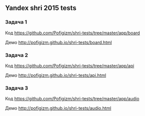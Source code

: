 ## Yandex shri 2015 tests


### Задача 1

Код https://github.com/Pofigizm/shri-tests/tree/master/app/board

Демо http://pofigizm.github.io/shri-tests/board.html


### Задача 2

Код https://github.com/Pofigizm/shri-tests/tree/master/app/api

Демо http://pofigizm.github.io/shri-tests/api.html


### Задача 3

Код https://github.com/Pofigizm/shri-tests/tree/master/app/audio

Демо http://pofigizm.github.io/shri-tests/audio.html
